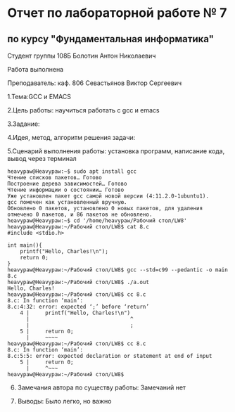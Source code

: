 # Отчет по лабораторной работе № 7
## по курсу "Фундаментальная информатика"

Студент группы 108Б Болотин Антон Николаевич

Работа выполнена

Преподаватель: каф. 806 Севастьянов Виктор Сергеевич

1.Тема:GCC и EMACS

2.Цель работы: научиться работать с gcc и emacs

З.3адание:

4.Идея, метод, алгоритм решения задачи: 


5.Сценарий выполнения работы: установка программ, написание кода, вывод через терминал



```
heavypaw@Heavypaw:~$ sudo apt install gcc
Чтение списков пакетов… Готово
Построение дерева зависимостей… Готово
Чтение информации о состоянии… Готово         
Уже установлен пакет gcc самой новой версии (4:11.2.0-1ubuntu1).
gcc помечен как установленный вручную.
Обновлено 0 пакетов, установлено 0 новых пакетов, для удаления отмечено 0 пакетов, и 86 пакетов не обновлено.
heavypaw@Heavypaw:~$ cd '/home/heavypaw/Рабочий стол/LW8'
heavypaw@Heavypaw:~/Рабочий стол/LW8$ cat 8.c
#include <stdio.h>

int main(){
    printf("Hello, Charles!\n");
    return 0;
}
heavypaw@Heavypaw:~/Рабочий стол/LW8$ gcc --std=c99 --pedantic -o main 8.c
heavypaw@Heavypaw:~/Рабочий стол/LW8$ ./a.out
Hello, Charles!
heavypaw@Heavypaw:~/Рабочий стол/LW8$ cc 8.c
8.c: In function ‘main’:
8.c:4:32: error: expected ‘;’ before ‘return’
    4 |     printf("Hello, Charles!\n")
      |                                ^
      |                                ;
    5 |     return 0;
      |     ~~~~                      
heavypaw@Heavypaw:~/Рабочий стол/LW8$ cc 8.c
8.c: In function ‘main’:
8.c:5:5: error: expected declaration or statement at end of input
    5 |     return 0;
      |     ^~~~
heavypaw@Heavypaw:~/Рабочий стол/LW8$
```

6. Замечания автора по существу работы: 
Замечаний нет

7. Выводы:
Было легко, но важно 
 
